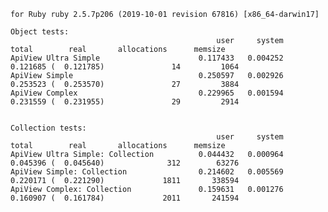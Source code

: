     for Ruby ruby 2.5.7p206 (2019-10-01 revision 67816) [x86_64-darwin17]

    Object tests:
                                                  user     system      total        real       allocations      memsize
    ApiView Ultra Simple                      0.117433   0.004252   0.121685 (  0.121785)               14         1064
    ApiView Simple                            0.250597   0.002926   0.253523 (  0.253570)               27         3884
    ApiView Complex                           0.229965   0.001594   0.231559 (  0.231955)               29         2914


    Collection tests:
                                                  user     system      total        real       allocations      memsize
    ApiView Ultra Simple: Collection          0.044432   0.000964   0.045396 (  0.045640)              312        63276
    ApiView Simple: Collection                0.214602   0.005569   0.220171 (  0.221290)             1811       338594
    ApiView Complex: Collection               0.159631   0.001276   0.160907 (  0.161784)             2011       241594
